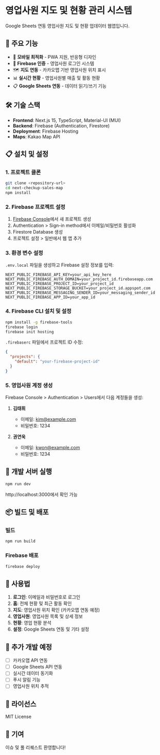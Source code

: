 # 영업사원 지도 및 현황 관리 시스템

Google Sheets 연동 영업사원 지도 및 현황 업데이터 웹앱입니다.

## 🚀 주요 기능

- 📱 **모바일 최적화** - PWA 지원, 반응형 디자인
- 🔐 **Firebase 인증** - 영업사원 로그인 시스템
- 🗺️ **지도 연동** - 카카오맵 기반 영업사원 위치 표시
- 📊 **실시간 현황** - 영업사원별 매출 및 활동 현황
- 📋 **Google Sheets 연동** - 데이터 읽기/쓰기 기능

## 🛠️ 기술 스택

- **Frontend**: Next.js 15, TypeScript, Material-UI (MUI)
- **Backend**: Firebase (Authentication, Firestore)
- **Deployment**: Firebase Hosting
- **Maps**: Kakao Map API

## 📋 설치 및 설정

### 1. 프로젝트 클론
```bash
git clone <repository-url>
cd next-checkup-sales-map
npm install
```

### 2. Firebase 프로젝트 설정

1. [Firebase Console](https://console.firebase.google.com/)에서 새 프로젝트 생성
2. Authentication > Sign-in method에서 이메일/비밀번호 활성화
3. Firestore Database 생성
4. 프로젝트 설정 > 일반에서 웹 앱 추가

### 3. 환경 변수 설정

`.env.local` 파일을 생성하고 Firebase 설정 정보를 입력:

```env
NEXT_PUBLIC_FIREBASE_API_KEY=your_api_key_here
NEXT_PUBLIC_FIREBASE_AUTH_DOMAIN=your_project_id.firebaseapp.com
NEXT_PUBLIC_FIREBASE_PROJECT_ID=your_project_id
NEXT_PUBLIC_FIREBASE_STORAGE_BUCKET=your_project_id.appspot.com
NEXT_PUBLIC_FIREBASE_MESSAGING_SENDER_ID=your_messaging_sender_id
NEXT_PUBLIC_FIREBASE_APP_ID=your_app_id
```

### 4. Firebase CLI 설치 및 설정

```bash
npm install -g firebase-tools
firebase login
firebase init hosting
```

`.firebaserc` 파일에서 프로젝트 ID 수정:
```json
{
  "projects": {
    "default": "your-firebase-project-id"
  }
}
```

### 5. 영업사원 계정 생성

Firebase Console > Authentication > Users에서 다음 계정들을 생성:

1. **김태휘**
   - 이메일: kim@example.com
   - 비밀번호: 1234

2. **권연욱**
   - 이메일: kwon@example.com
   - 비밀번호: 1234

## 🚀 개발 서버 실행

```bash
npm run dev
```

http://localhost:3000에서 확인 가능

## 📦 빌드 및 배포

### 빌드
```bash
npm run build
```

### Firebase 배포
```bash
firebase deploy
```

## 📱 사용법

1. **로그인**: 이메일과 비밀번호로 로그인
2. **홈**: 전체 현황 및 최근 활동 확인
3. **지도**: 영업사원 위치 확인 (카카오맵 연동 예정)
4. **영업사원**: 영업사원 목록 및 상세 정보
5. **현황**: 영업 현황 분석
6. **설정**: Google Sheets 연동 및 기타 설정

## 🔧 추가 개발 예정

- [ ] 카카오맵 API 연동
- [ ] Google Sheets API 연동
- [ ] 실시간 데이터 동기화
- [ ] 푸시 알림 기능
- [ ] 영업사원 위치 추적

## 📄 라이선스

MIT License

## 🤝 기여

이슈 및 풀 리퀘스트 환영합니다!
